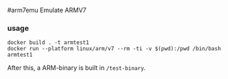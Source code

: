 #arm7emu
Emulate ARMV7

### usage

```
docker build . -t armtest1
docker run --platform linux/arm/v7 --rm -ti -v $(pwd):/pwd /bin/bash armtest1
```

After this, a ARM-binary is built in `/test-binary`.
